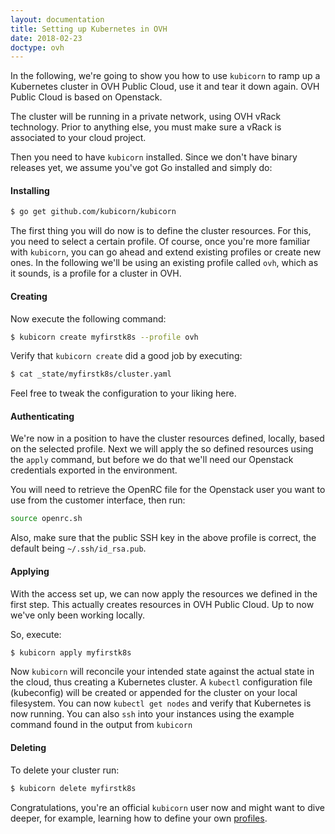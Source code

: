 ```yaml
---
layout: documentation
title: Setting up Kubernetes in OVH
date: 2018-02-23
doctype: ovh
---
```


In the following, we're going to show you how to use `kubicorn` to ramp up a Kubernetes cluster in OVH Public Cloud, use it and tear it down again. OVH Public Cloud is based on Openstack.

The cluster will be running in a private network, using OVH vRack technology. Prior to anything else, you must make sure a vRack is associated to your cloud project.

Then you need to have `kubicorn` installed. Since we don't have binary releases yet, we assume you've got Go installed and simply do:

#### Installing

```bash
$ go get github.com/kubicorn/kubicorn
```

The first thing you will do now is to define the cluster resources.
For this, you need to select a certain profile. Of course, once you're more familiar with `kubicorn`, you can go ahead and extend existing profiles or create new ones.
In the following we'll be using an existing profile called `ovh`, which as it sounds, is a profile for a cluster in OVH.

#### Creating

Now execute the following command:

```bash
$ kubicorn create myfirstk8s --profile ovh
```

Verify that `kubicorn create` did a good job by executing:

```bash
$ cat _state/myfirstk8s/cluster.yaml
```

Feel free to tweak the configuration to your liking here.

#### Authenticating

We're now in a position to have the cluster resources defined, locally, based on the selected profile.
Next we will apply the so defined resources using the `apply` command, but before we do that we'll need our Openstack credentials exported in the environment.

You will need to retrieve the OpenRC file for the Openstack user you want to use from the customer interface, then run:

```bash
source openrc.sh
```

Also, make sure that the public SSH key in the above profile is correct, the default being `~/.ssh/id_rsa.pub`.

#### Applying

With the access set up, we can now apply the resources we defined in the first step.
This actually creates resources in OVH Public Cloud. Up to now we've only been working locally.

So, execute:

```bash
$ kubicorn apply myfirstk8s
```

Now `kubicorn` will reconcile your intended state against the actual state in the cloud, thus creating a Kubernetes cluster.
A `kubectl` configuration file (kubeconfig) will be created or appended for the cluster on your local filesystem.
You can now `kubectl get nodes` and verify that Kubernetes is now running.
You can also `ssh` into your instances using the example command found in the output from `kubicorn`

#### Deleting

To delete your cluster run:

```bash
$ kubicorn delete myfirstk8s
```

Congratulations, you're an official `kubicorn` user now and might want to dive deeper,
for example, learning how to define your own [profiles](https://github.com/kubicorn/kubicorn/tree/master/profiles).
